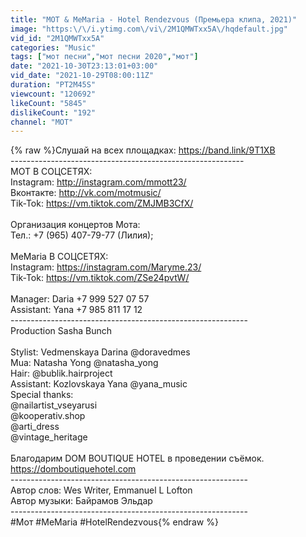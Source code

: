 ```yaml
---
title: "МОТ & MeMaria - Hotel Rendezvous (Премьера клипа, 2021)"
image: "https:\/\/i.ytimg.com\/vi\/2M1QMWTxx5A\/hqdefault.jpg"
vid_id: "2M1QMWTxx5A"
categories: "Music"
tags: ["мот песни","мот песни 2020","мот"]
date: "2021-10-30T23:13:01+03:00"
vid_date: "2021-10-29T08:00:11Z"
duration: "PT2M45S"
viewcount: "120692"
likeCount: "5845"
dislikeCount: "192"
channel: "МОТ"
---
```

{% raw %}Слушай на всех площадках: <a rel="nofollow" target="blank" href="https://band.link/9T1XB">https://band.link/9T1XB</a><br />----------------------------------------------------------<br />МОТ В СОЦСЕТЯХ:<br />Instagram: <a rel="nofollow" target="blank" href="http://instagram.com/mmott23/">http://instagram.com/mmott23/</a><br />Вконтакте: <a rel="nofollow" target="blank" href="http://vk.com/motmusic/">http://vk.com/motmusic/</a><br />Tik-Tok: <a rel="nofollow" target="blank" href="https://vm.tiktok.com/ZMJMB3CfX/">https://vm.tiktok.com/ZMJMB3CfX/</a><br /><br />Организация концертов Мота: <br />Тел.: +7 (965) 407-79-77 (Лилия); <br /><br />MeMaria В СОЦСЕТЯХ:<br />Instagram: <a rel="nofollow" target="blank" href="https://instagram.com/Maryme.23/">https://instagram.com/Maryme.23/</a><br />Tik-Tok: <a rel="nofollow" target="blank" href="https://vm.tiktok.com/ZSe24pvtW/">https://vm.tiktok.com/ZSe24pvtW/</a><br /><br />Manager: Daria +7 999 527 07 57 <br />Assistant: Yana +7 985 811 17 12<br />-----------------------------------------------------------<br />Production Sasha Bunch<br /><br />Stylist: Vedmenskaya Darina @doravedmes <br />Mua: Natasha Yong @natasha_yong <br />Hair: @bublik.hairproject <br />Assistant: Kozlovskaya Yana @yana_music<br />Special thanks: <br />@nailartist_vseyarusi <br />@kooperativ.shop<br />@arti_dress <br />@vintage_heritage<br /><br />Благодарим DOM BOUTIQUE HOTEL в проведении съёмок.<br /><a rel="nofollow" target="blank" href="https://domboutiquehotel.com">https://domboutiquehotel.com</a><br />-----------------------------------------------------------<br />Автор слов: Wes Writer, Emmanuel L Lofton<br />Автор музыки: Байрамов Эльдар<br />-----------------------------------------------------------<br />#Мот #MeMaria #HotelRendezvous{% endraw %}
